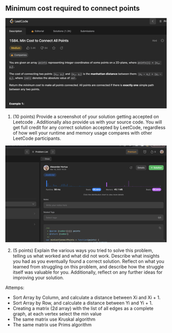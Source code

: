## Minimum cost required to connect points

![Leet code](/leetcode.png)



1) (10 points) Provide a screenshot of your solution getting accepted on Leetcode . Additionally also provide us with your source code. You will get full credit for any correct solution accepted by LeetCode, regardless of how well your runtime and memory usage compares with other LeetCode participants.

![Leet code](/leetcodeSolved.png)



2) (5 points) Explain the various ways you tried to solve this problem, telling us what worked and what did not work. Describe what insights you had as you eventually found a correct solution. Reflect on what you learned from struggling on this problem, and describe how the struggle itself was valuable for you. Additionally, reflect on any further ideas for improving your solution.


Attemps:

- Sort Array by Column, and calculate a distance between Xi and Xi + 1. 
- Sort Array by Row, and calculate a distance between Yi and Yi + 1. 
- Creating a matrix (2d array) with the list of all edges as a complete graph, at each vertex select the min value 
- The same matrix use Kruskal algorithm
- The same matrix use Prims algorithm
